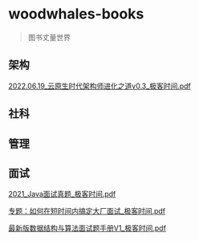 # woodwhales-books
> 图书丈量世界

## 架构
[2022.06.19_云原生时代架构师进化之道v0.3_极客时间.pdf](/架构/2022.06.19_云原生时代架构师进化之道v0.3_极客时间.pdf)



## 社科


## 管理


## 面试
[2021_Java面试真题_极客时间.pdf](/面试/2021_Java面试真题_极客时间.pdf)

[专题：如何在短时间内搞定大厂面试_极客时间.pdf](/面试/专题：如何在短时间内搞定大厂面试_极客时间.pdf)

[最新版数据结构与算法面试题手册V1_极客时间.pdf](/面试/最新版数据结构与算法面试题手册V1_极客时间.pdf)

